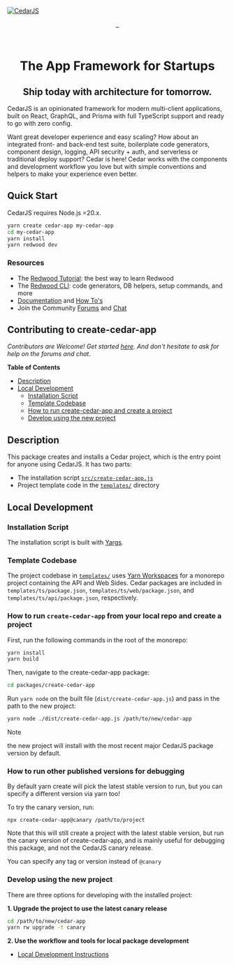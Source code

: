 [![CedarJS](https://avatars.githubusercontent.com/u/211931789?s=200&v=4)](https://cedarjs.com)

<!-- prettier-ignore-start -->
<p align="center">
  <a aria-label="Start the Tutorial" href="https://redwoodjs.com/docs/tutorial">
    <img alt="" src="https://img.shields.io/badge/Start%20the%20Tutorial-%23BF4722?style=for-the-badge&labelColor=000000&logoWidth=20&logo=RedwoodJS">
  </a>
  <a aria-label="Join the Forums" href="https://community.redwoodjs.com">
    <img alt="" src="https://img.shields.io/badge/Join%20the%20Forums-%23FFF9AE?style=for-the-badge&labelColor=000000&logoWidth=20&logo=Discourse">
  </a>
  <a aria-label="Join the Chat" href="https://discord.gg/redwoodjs">
    <img alt="" src="https://img.shields.io/badge/Join%20the%20Chat-%237289DA?style=for-the-badge&labelColor=000000&logoWidth=20&logo=Discord&logoColor=white">
  </a>
</p>
<!-- prettier-ignore-end -->
<br>
<h1 align="center">The App Framework for Startups</h1>

<h2 align="center">Ship today with architecture for tomorrow.</h2>

CedarJS is an opinionated framework for modern multi-client applications, built on React, GraphQL, and Prisma with full TypeScript support and ready to go with zero config.

Want great developer experience and easy scaling? How about an integrated front- and back-end test suite, boilerplate code generators, component design, logging, API security + auth, and serverless or traditional deploy support? Cedar is here! Cedar works with the components and development workflow you love but with simple conventions and helpers to make your experience even better.

<h2>Quick Start</h2>

CedarJS requires Node.js =20.x.

```bash
yarn create cedar-app my-cedar-app
cd my-cedar-app
yarn install
yarn redwood dev
```

<h3>Resources</h3>

- The [Redwood Tutorial](https://redwoodjs.com/docs/tutorial): the best way to learn Redwood
- The [Redwood CLI](https://cedarjs.com/docs/cli-commands): code generators, DB helpers, setup commands, and more
- [Documentation](https://redwoodjs.com/docs) and [How To's](https://redwoodjs.com/how-to/custom-function)
- Join the Community [Forums](https://community.redwoodjs.com) and [Chat](https://discord.gg/redwoodjs)

<h2>Contributing to create-cedar-app</h2>

_Contributors are Welcome! Get started [here](https://redwoodjs.com/docs/contributing). And don't hesitate to ask for help on the forums and chat_.

**Table of Contents**

<!-- toc -->

- [Description](#description)
- [Local Development](#local-development)
  - [Installation Script](#installation-script)
  - [Template Codebase](#template-codebase)
  - [How to run create-cedar-app and create a project](#how-to-run-create-cedar-app-and-create-a-project)
  - [Develop using the new project](#develop-using-the-new-project)

## Description

This package creates and installs a Cedar project, which is the entry point for anyone using CedarJS. It has two parts:

- The installation script [`src/create-cedar-app.js`](./src/create-cedar-app.js)
- Project template code in the [`templates/`](./templates/) directory

## Local Development

### Installation Script

The installation script is built with [Yargs](https://github.com/yargs/yargs).

### Template Codebase

The project codebase in [`templates/`](./templates/) uses [Yarn Workspaces](https://yarnpkg.com/features/workspaces) for a monorepo project containing the API and Web Sides. Cedar packages are included in `templates/ts/package.json`, `templates/ts/web/package.json`, and `templates/ts/api/package.json`, respectively.

### How to run `create-cedar-app` from your local repo and create a project

First, run the following commands in the root of the monorepo:

```bash
yarn install
yarn build
```

Then, navigate to the create-cedar-app package:

```bash
cd packages/create-cedar-app
```

Run `yarn node` on the built file (`dist/create-cedar-app.js`) and pass in the path to the new project:

```bash
yarn node ./dist/create-cedar-app.js /path/to/new/cedar-app
```

> [!NOTE]
> the new project will install with the most recent major CedarJS package version by default.

### How to run other published versions for debugging

By default yarn create will pick the latest stable version to run, but you can specify a different version via yarn too!

To try the canary version, run:

```
npx create-cedar-app@canary /path/to/project
```

Note that this will still create a project with the latest stable version, but run the canary version of create-cedar-app, and is mainly useful for debugging this package, and not the CedarJS canary release.

You can specify any tag or version instead of `@canary`

### Develop using the new project

There are three options for developing with the installed project:

**1. Upgrade the project to use the latest canary release**

```bash
cd /path/to/new/cedar-app
yarn rw upgrade -t canary
```

**2. Use the workflow and tools for local package development**

- [Local Development Instructions](https://github.com/redwoodjs/redwood/blob/main/CONTRIBUTING.md)
